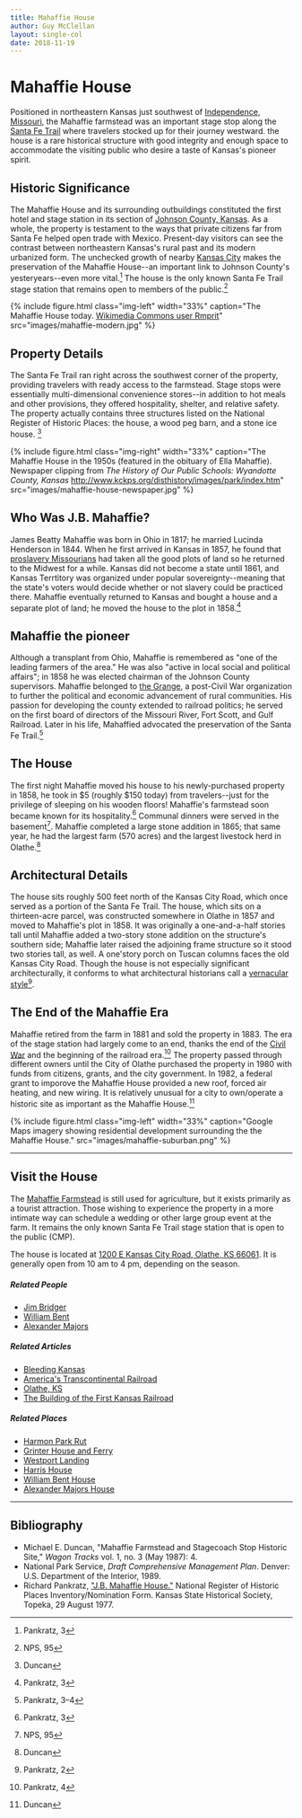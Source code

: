 ```yaml
---
title: Mahaffie House
author: Guy McClellan
layout: single-col
date: 2018-11-19
---
```


# Mahaffie House

Positioned in northeastern Kansas just southwest of [Independence, Missouri](https://en.wikipedia.org/wiki/Independence,_Missouri), the Mahaffie farmstead was an important stage stop along the [Santa Fe Trail](https://www.nps.gov/safe/index.htm) where travelers stocked up for their journey westward. the house is a rare historical structure with good integrity and enough space to accommodate the visiting public who desire a taste of Kansas's pioneer spirit.

## Historic Significance
The Mahaffie House and its surrounding outbuildings constituted the first hotel and stage station in its section of [Johnson County, Kansas](https://en.wikipedia.org/wiki/Johnson_County,_Kansas). As a whole, the property is testament to the ways that private citizens far from Santa Fe helped open trade with Mexico. Present-day visitors can see the contrast between northeastern Kansas's rural past and its modern urbanized form. The unchecked growth of nearby [Kansas City](https://en.wikipedia.org/wiki/Kansas_City_metropolitan_area) makes the preservation of the Mahaffie House--an important link to Johnson County's yesteryears--even more vital.[^REGISTER1] The house is the only known Santa Fe Trail stage station that remains open to members of the public.[^CMP2]

{% include figure.html
  class="img-left"
  width="33%"
  caption="The Mahaffie House today. [Wikimedia Commons user Rmprit](https://commons.wikimedia.org/wiki/File:1100_Kansas_City_Rd.,_Olathe,_KS_J.B._Mahaffie_House.jpg)"
  src="images/mahaffie-modern.jpg"
%}

## Property Details
The Santa Fe Trail ran right across the southwest corner of the property, providing travelers with ready access to the farmstead. Stage stops were essentially multi-dimensional convenience stores--in addition to hot meals and other provisions, they offered hospitality, shelter, and relative safety. The property actually contains three structures listed on the National Register of Historic Places: the house, a wood peg barn, and a stone ice house. [^TRACKS1]

{% include figure.html
  class="img-right"
  width="33%"
  caption="The Mahaffie House in the 1950s (featured in the obituary of Ella Mahaffie). Newspaper clipping from _The History of Our Public Schools: Wyandotte County, Kansas_ <http://www.kckps.org/disthistory/images/park/index.htm>"
  src="images/mahaffie-house-newspaper.jpg"
%}

## Who Was J.B. Mahaffie?
James Beatty Mahaffie was born in Ohio in 1817; he married Lucinda Henderson in 1844. When he first arrived in Kansas in 1857, he found that [proslavery Missourians](http://www.civilwaronthewesternborder.org/encyclopedia/border-ruffians) had taken all the good plots of land so he returned to the Midwest for a while. Kansas did not become a state until 1861, and Kansas Terrtitory was organized under popular sovereignty--meaning that the state's voters would decide whether or not slavery could be practiced there. Mahaffie eventually returned to Kansas and bought a house and a separate plot of land; he moved the house to the plot in 1858.[^REGISTER2]

## Mahaffie the pioneer
Although a transplant from Ohio, Mahaffie is remembered as "one of the leading farmers of the area." He was also "active in local social and political affairs"; in 1858 he was elected chairman of the Johnson County supervisors. Mahaffie belonged to [the Grange](https://en.wikipedia.org/wiki/National_Grange_of_the_Order_of_Patrons_of_Husbandry), a post-Civil War organization to further the political and economic advancement of rural communities. His passion for developing the county extended to railroad politics; he served on the first board of directors of the Missouri River, Fort Scott, and Gulf Railroad. Later in his life, Mahaffied advocated the preservation of the Santa Fe Trail.[^REGISTER3]

## The House
The first night Mahaffie moved his house to his newly-purchased property in 1858, he took in $5 (roughly $150 today) from travelers--just for the privilege of sleeping on his wooden floors! Mahaffie's farmstead soon became known for its hospitality.[^REGISTER4] Communal dinners were served in the basement[^CMP1]. Mahaffie completed a large stone addition in 1865; that same year, he had the largest farm (570 acres) and the largest livestock herd in Olathe.[^TRACKS2]

## Architectural Details
The house sits roughly 500 feet north of the Kansas City Road, which once served as a portion of the Santa Fe Trail. The house, which sits on a thirteen-acre parcel, was constructed somewhere in Olathe in 1857 and moved to Mahaffie's plot in 1858. It was originally a one-and-a-half stories tall until Mahaffie added a two-story stone addition on the structure's southern side; Mahaffie later raised the adjoining frame structure so it stood two stories tall, as well. A one'story porch on Tuscan columns faces the old Kansas City Road. Though the house is not especially significant architecturally, it conforms to what architectural historians call a [vernacular style](https://commons.wikimedia.org/wiki/Category:Vernacular_architecture_of_Kansas)[^REGISTER5].

## The End of the Mahaffie Era
Mahaffie retired from the farm in 1881 and sold the property in 1883. The era of the stage station had largely come to an end, thanks the end of the [Civil War](https://en.wikipedia.org/wiki/American_Civil_War) and the beginning of the railroad era.[^REGISTER6] The property passed through different owners until the City of Olathe purchased the property in 1980 with funds from citizens, grants, and the city government. In 1982, a federal grant to imporove the Mahaffie House provided a new roof, forced air heating, and new wiring. It is relatively unusual for a city to own/operate a historic site as important as the Mahaffie House.[^TRACKS3]

{% include figure.html
  class="img-left"
  width="33%"
  caption="Google Maps imagery showing residential development surrounding the the Mahaffie House."
  src="images/mahaffie-suburban.png"
%}

***

## Visit the House
The [Mahaffie Farmstead](https://www.mahaffie.org/) is still used for agriculture, but it exists primarily as a tourist attraction. Those wishing to experience the property in a more intimate way can schedule a wedding or other large group event at the farm. It remains the only known Santa Fe Trail stage station that is open to the public (CMP).

The house is located at [1200 E Kansas City Road, Olathe, KS 66061](https://www.google.com/maps/search/mahaffie%20house%20ks?hl=en&source=opensearch). It is generally open from 10 am to 4 pm, depending on the season.

##### Related People
- [Jim Bridger](https://en.wikipedia.org/wiki/Jim_Bridger)
- [William Bent](https://en.wikipedia.org/wiki/William_Bent)
- [Alexander Majors](https://en.wikipedia.org/wiki/Alexander_Majors)

##### Related Articles
- [Bleeding Kansas](https://en.wikipedia.org/wiki/Bleeding_Kansas)
- [America's Transcontinental Railroad](https://en.wikipedia.org/wiki/First_Transcontinental_Railroad)
- [Olathe, KS](https://en.wikipedia.org/wiki/Olathe,_Kansas)
- [The Building of the First Kansas Railroad](https://www.kshs.org/p/the-building-of-the-first-kansas-railroad/13060)

##### Related Places
- [Harmon Park Rut](https://www.kshs.org/natreg/natreg_listings/view/1816)
- [Grinter House and Ferry](https://www.kshs.org/kansapedia/grinter-place/11831)
- [Westport Landing](https://www.nps.gov/safe/learn/historyculture/westport-landing.htm)
- [Harris House](https://en.wikipedia.org/wiki/Harris-Kearney_House)
- [William Bent House](https://historic-trails.github.io/santa-fe-itinerary/sites/seth-ward-house.html)
- [Alexander Majors House](https://historic-trails.github.io/santa-fe-itinerary/sites/alexander-majors-house.html)

***

## Bibliography
- Michael E. Duncan, "Mahaffie Farmstead and Stagecoach Stop Historic Site," _Wagon Tracks_ vol. 1, no. 3 (May 1987): 4.
- National Park Service, _Draft Comprehensive Management Plan_. Denver: U.S. Department of the Interior, 1989.
- Richard Pankratz, ["J.B. Mahaffie House."](https://www.kshs.org/resource/national_register/nominationsNRDB/Johnson_MahaffieJBHouseNR.pdf) National Register of Historic Places Inventory/Nomination Form. Kansas State Historical Society, Topeka, 29 August 1977.

[^REGISTER1]: Pankratz, 3
[^TRACKS1]: Duncan
[^REGISTER2]: Pankratz, 3
[^REGISTER3]: Pankratz, 3–4
[^REGISTER4]: Pankratz, 3
[^TRACKS2]: Duncan
[^REGISTER5]: Pankratz, 2
[^REGISTER6]: Pankratz, 4
[^TRACKS3]: Duncan
[^CMP1]: NPS, 95
[^CMP2]: NPS, 95
